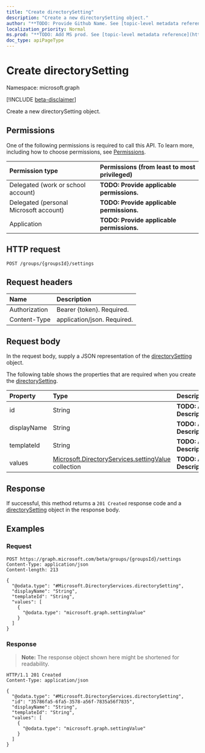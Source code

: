 ```yaml
---
title: "Create directorySetting"
description: "Create a new directorySetting object."
author: "**TODO: Provide Github Name. See [topic-level metadata reference](https://msgo.azurewebsites.net/add/document/guidelines/metadata.html#topic-level-metadata)**"
localization_priority: Normal
ms.prod: "**TODO: Add MS prod. See [topic-level metadata reference](https://msgo.azurewebsites.net/add/document/guidelines/metadata.html#topic-level-metadata)**"
doc_type: apiPageType
---
```


# Create directorySetting
Namespace: microsoft.graph

[!INCLUDE [beta-disclaimer](../../includes/beta-disclaimer.md)]

Create a new directorySetting object.

## Permissions
One of the following permissions is required to call this API. To learn more, including how to choose permissions, see [Permissions](/graph/permissions-reference).

|Permission type|Permissions (from least to most privileged)|
|:---|:---|
|Delegated (work or school account)|**TODO: Provide applicable permissions.**|
|Delegated (personal Microsoft account)|**TODO: Provide applicable permissions.**|
|Application|**TODO: Provide applicable permissions.**|

## HTTP request

<!-- {
  "blockType": "ignored"
}
-->
``` http
POST /groups/{groupsId}/settings
```

## Request headers
|Name|Description|
|:---|:---|
|Authorization|Bearer {token}. Required.|
|Content-Type|application/json. Required.|

## Request body
In the request body, supply a JSON representation of the [directorySetting](../resources/directorysetting.md) object.

The following table shows the properties that are required when you create the [directorySetting](../resources/directorysetting.md).

|Property|Type|Description|
|:---|:---|:---|
|id|String|**TODO: Add Description**|
|displayName|String|**TODO: Add Description**|
|templateId|String|**TODO: Add Description**|
|values|[Microsoft.DirectoryServices.settingValue](../resources/settingvalue.md) collection|**TODO: Add Description**|



## Response

If successful, this method returns a `201 Created` response code and a [directorySetting](../resources/directorysetting.md) object in the response body.

## Examples

### Request
<!-- {
  "blockType": "request",
  "name": "create_directorysetting_from_settings"
}
-->
``` http
POST https://graph.microsoft.com/beta/groups/{groupsId}/settings
Content-Type: application/json
Content-length: 213

{
  "@odata.type": "#Microsoft.DirectoryServices.directorySetting",
  "displayName": "String",
  "templateId": "String",
  "values": [
    {
      "@odata.type": "microsoft.graph.settingValue"
    }
  ]
}
```


### Response
>**Note:** The response object shown here might be shortened for readability.
<!-- {
  "blockType": "response",
  "truncated": true,
  "@odata.type": "Microsoft.DirectoryServices.directorySetting"
}
-->
``` http
HTTP/1.1 201 Created
Content-Type: application/json

{
  "@odata.type": "#Microsoft.DirectoryServices.directorySetting",
  "id": "35786fa5-6fa5-3578-a56f-7835a56f7835",
  "displayName": "String",
  "templateId": "String",
  "values": [
    {
      "@odata.type": "microsoft.graph.settingValue"
    }
  ]
}
```

